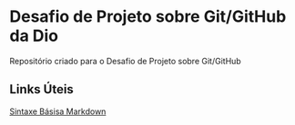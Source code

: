 # Desafio de Projeto sobre Git/GitHub da Dio
Repositório criado para o Desafio de Projeto sobre Git/GitHub

## Links Úteis 
[Sintaxe Básisa Markdown](https://www.markdownguide.org/basic-syntax/)
